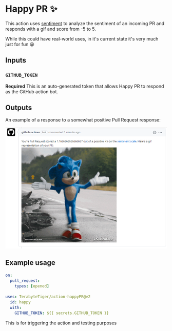 # Happy PR ✨

This action uses [sentiment](https://www.npmjs.com/package/sentiment) to analyze the sentiment of an incoming PR and responds with a gif and score from -5 to 5.

While this could have real-world uses, in it's current state it's very much just for fun 😀

## Inputs

### `GITHUB_TOKEN`

**Required** This is an auto-generated token that allows Happy PR to respond as the GitHub action bot.

## Outputs

An example of a response to a somewhat positive Pull Request response:

![Github comment stating 'You're pull request scored a 1.167 out of a possible 5 on the sentiment scale with a gif of Sonic dancing](./SampleComment.png)

## Example usage

```yaml
on:
  pull_request:
    types: [opened]
    
uses: TerabyteTiger/action-happyPR@v2
  id: happy
  with:
    GITHUB_TOKEN: ${{ secrets.GITHUB_TOKEN }}
```

This is for triggering the action and testing purposes  
